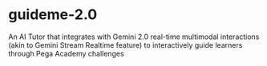 # guideme-2.0
An AI Tutor that integrates with Gemini 2.0 real-time multimodal interactions (akin to Gemini Stream Realtime feature) to interactively guide learners through Pega Academy challenges
